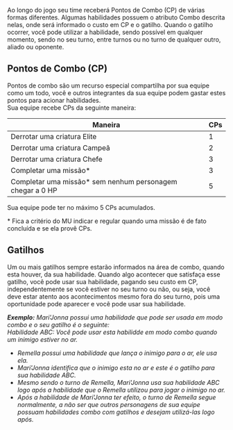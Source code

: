 Ao longo do jogo seu time receberá Pontos de Combo (CP) de várias formas diferentes. Algumas habilidades possuem o atributo Combo descrita nelas, onde será informado o custo em CP e o gatilho. Quando o gatilho ocorrer, você pode utilizar a habilidade, sendo possível em qualquer momento, sendo no seu turno, entre turnos ou no turno de qualquer outro, aliado ou oponente.

## Pontos de Combo (CP)

Pontos de combo são um recurso especial compartilha por sua equipe como um todo, você e outros integrantes da sua equipe podem gastar estes pontos para acionar habilidades.  
Sua equipe recebe CPs da seguinte maneira:

| Maneira                                                    | CPs |
| ---------------------------------------------------------- | --- |
| Derrotar uma criatura Elite                                | 1   |
| Derrotar uma criatura Campeã                               | 2   |
| Derrotar uma criatura Chefe                                | 3   |
| Completar uma missão\*                                     | 3   |
| Completar uma missão\* sem nenhum personagem chegar a 0 HP | 5   |

Sua equipe pode ter no máximo 5 CPs acumulados.

\* Fica a critério do MU indicar e regular quando uma missão é de fato concluída e se ela provê CPs.

## Gatilhos
Um ou mais gatilhos sempre estarão informados na área de combo, quando esta houver, da sua habilidade. Quando algo acontecer que satisfaça esse gatilho, você pode usar sua habilidade, pagando seu custo em CP, independentemente se você estiver no seu turno ou não, ou seja, você deve estar atento aos acontecimentos mesmo fora do seu turno, pois uma oportunidade pode aparecer e você pode usar sua habilidade. 

_**Exemplo:** Mari'Jonna possui uma habilidade que pode ser usada em modo combo e o seu gatilho é o seguinte:_  
_Habilidade ABC: Você pode usar esta habilidde em modo combo quando um inimigo estiver no ar._

- _Remella possui uma habilidade que lança o inimigo para o ar, ele usa ela._
- _Mari'Jonna identifica que o inimigo esta no ar e este é o gatilho para sua habilidade ABC._
- _Mesmo sendo o turno de Remella, Mari'Jonna usa sua habilidade ABC logo após a habilidade que o Remella utilizou para jogar o inimigo no ar._
- _Após a habilidade de Mari'Jonna ter efeito, o turno de Remella segue normalmente, a não ser que outros personagens de sua equipe possuam habilidades combo com gatilhos e desejam utilizá-las logo após._


